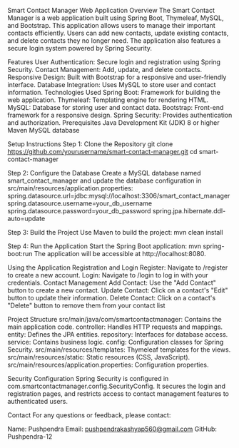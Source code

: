 Smart Contact Manager Web Application
Overview
  The Smart Contact Manager is a web application built using Spring Boot, Thymeleaf, MySQL, and Bootstrap. This application allows users to manage their important contacts efficiently. Users can add new contacts, update existing contacts, and delete contacts they no longer need. The application also features a secure login system powered by Spring Security.

Features
  User Authentication: Secure login and registration using Spring Security.
  Contact Management: Add, update, and delete contacts.
  Responsive Design: Built with Bootstrap for a responsive and user-friendly interface.
  Database Integration: Uses MySQL to store user and contact information.
Technologies Used
  Spring Boot: Framework for building the web application.
  Thymeleaf: Templating engine for rendering HTML.
  MySQL: Database for storing user and contact data.
  Bootstrap: Front-end framework for a responsive design.
  Spring Security: Provides authentication and authorization.
Prerequisites
  Java Development Kit (JDK) 8 or higher
  Maven
  MySQL database

Setup Instructions
Step 1: Clone the Repository
git clone https://github.com/yourusername/smart-contact-manager.git
cd smart-contact-manager

Step 2: Configure the Database
Create a MySQL database named smart_contact_manager and update the database configuration in src/main/resources/application.properties:
spring.datasource.url=jdbc:mysql://localhost:3306/smart_contact_manager
spring.datasource.username=your_db_username
spring.datasource.password=your_db_password
spring.jpa.hibernate.ddl-auto=update

Step 3: Build the Project
Use Maven to build the project:
mvn clean install

Step 4: Run the Application
Start the Spring Boot application:
mvn spring-boot:run
The application will be accessible at http://localhost:8080.

Using the Application
Registration and Login
Register: Navigate to /register to create a new account.
Login: Navigate to /login to log in with your credentials.
Contact Management
Add Contact: Use the "Add Contact" button to create a new contact.
Update Contact: Click on a contact's "Edit" button to update their information.
Delete Contact: Click on a contact's "Delete" button to remove them from your contact list


Project Structure
src/main/java/com/smartcontactmanager: Contains the main application code.
controller: Handles HTTP requests and mappings.
entity: Defines the JPA entities.
repository: Interfaces for database access.
service: Contains business logic.
config: Configuration classes for Spring Security.
src/main/resources/templates: Thymeleaf templates for the views.
src/main/resources/static: Static resources (CSS, JavaScript).
src/main/resources/application.properties: Configuration properties.

Security Configuration
Spring Security is configured in com.smartcontactmanager.config.SecurityConfig. It secures the login and registration pages, and restricts access to contact management features to authenticated users.


Contact
For any questions or feedback, please contact:

Name: Pushpendra 
Email: pushpendrakashyap560@gmail.com
GitHub: Pushpendra-12
